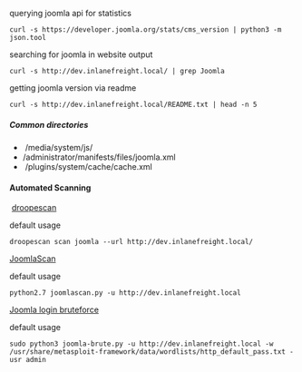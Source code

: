
querying joomla api for statistics
```shell-session
curl -s https://developer.joomla.org/stats/cms_version | python3 -m json.tool
```

searching for joomla in website output
```shell-session
curl -s http://dev.inlanefreight.local/ | grep Joomla
```

getting joomla version via readme
```shell-session
curl -s http://dev.inlanefreight.local/README.txt | head -n 5
```


##### Common directories
-  /media/system/js/
- /administrator/manifests/files/joomla.xml
-  /plugins/system/cache/cache.xml


#### Automated Scanning

 [droopescan](https://github.com/droope/droopescan)

default usage
```shell-session
droopescan scan joomla --url http://dev.inlanefreight.local/
```

[JoomlaScan](https://github.com/drego85/JoomlaScan)

default usage
```shell-session
python2.7 joomlascan.py -u http://dev.inlanefreight.local
```

[Joomla login bruteforce](https://github.com/ajnik/joomla-bruteforce)

default usage
```shell-session
sudo python3 joomla-brute.py -u http://dev.inlanefreight.local -w /usr/share/metasploit-framework/data/wordlists/http_default_pass.txt -usr admin
```
